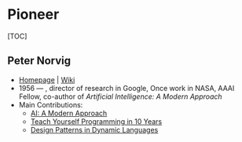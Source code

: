 # Pioneer

[TOC]

## Peter Norvig

* [Homepage](<http://norvig.com/>) | [Wiki](<https://en.wikipedia.org/wiki/Peter_Norvig>)
* 1956 — , director of research in Google, Once work in NASA, AAAI Fellow, co-author of  *Artificial Intelligence: A Modern Approach*
* Main Contributions:
  * [AI: A Modern Approach](http://aima.cs.berkeley.edu/)
  * [Teach Yourself Programming in 10 Years](http://norvig.com/21-days.html)
  * [Design Patterns in Dynamic Languages](http://norvig.com/design-patterns)

